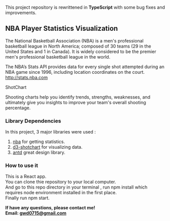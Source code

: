 This project repository is rewrittened in **TypeScript** with some bug fixes and improvements.

## NBA Player Statistics Visualization

The National Basketball Association (NBA) is a men's professional basketball league in North America; composed of 30 teams (29 in the United States and 1 in Canada). It is widely considered to be the premier men's professional basketball league in the world.

The NBA’s Stats API provides data for every single shot attempted during an NBA game since 1996, including location coordinates on the court. http://stats.nba.com

ShotChart

Shooting charts help you identify trends, strengths, weaknesses, and ultimately give you insights to improve your team's overall shooting percentage.

### Library Dependencies

In this project, 3 major libraries were used : <br />
1. [nba](https://github.com/bttmly/nba) for getting statistics.<br />
2. [d3-shotchart](https://github.com/mamcmanus/d3-shotchart) for visualizing data.<br />
3. [antd](https://ant.design) great design library.<br />

### How to use it

This is a React app.<br />
You can clone thie repository to your local computer.<br />
And go to this repo directory in your terminal , run npm install which requires node environment installed in the first place.<br />
Finally run npm start.<br />

**If have any questions, please contact me!** <br />
**Email: gwd0715@gmail.com**
